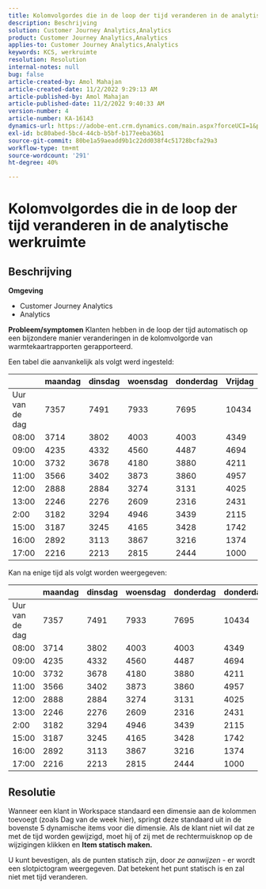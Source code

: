 ```yaml
---
title: Kolomvolgordes die in de loop der tijd veranderen in de analytische werkruimte
description: Beschrijving
solution: Customer Journey Analytics,Analytics
product: Customer Journey Analytics,Analytics
applies-to: Customer Journey Analytics,Analytics
keywords: KCS, werkruimte
resolution: Resolution
internal-notes: null
bug: false
article-created-by: Amol Mahajan
article-created-date: 11/2/2022 9:29:13 AM
article-published-by: Amol Mahajan
article-published-date: 11/2/2022 9:40:33 AM
version-number: 4
article-number: KA-16143
dynamics-url: https://adobe-ent.crm.dynamics.com/main.aspx?forceUCI=1&pagetype=entityrecord&etn=knowledgearticle&id=7eca03cc-905a-ed11-9561-6045bd006a22
exl-id: bc80abed-5bc4-44cb-b5bf-b177eeba36b1
source-git-commit: 80be1a59aeadd9b1c22dd038f4c51728bcfa29a3
workflow-type: tm+mt
source-wordcount: '291'
ht-degree: 40%

---
```


# Kolomvolgordes die in de loop der tijd veranderen in de analytische werkruimte

## Beschrijving

<b>Omgeving</b>
- Customer Journey Analytics
- Analytics



<b>Probleem/symptomen</b>
Klanten hebben in de loop der tijd automatisch op een bijzondere manier veranderingen in de kolomvolgorde van warmtekaartrapporten gerapporteerd.

Een tabel die aanvankelijk als volgt werd ingesteld:


|   | maandag | dinsdag | woensdag | donderdag | Vrijdag |
| --- | --- | --- | --- | --- | --- |
| Uur van de dag | 7357 | 7491 | 7933 | 7695 | 10434 |
| 08:00 | 3714 | 3802 | 4003 | 4003 | 4349 |
| 09:00 | 4235 | 4332 | 4560 | 4487 | 4694 |
| 10:00 | 3732 | 3678 | 4180 | 3880 | 4211 |
| 11:00 | 3566 | 3402 | 3873 | 3860 | 4957 |
| 12:00 | 2888 | 2884 | 3274 | 3131 | 4025 |
| 13:00 | 2246 | 2276 | 2609 | 2316 | 2431 |
| 2:00 | 3182 | 3294 | 4946 | 3439 | 2115 |
| 15:00 | 3187 | 3245 | 4165 | 3428 | 1742 |
| 16:00 | 2892 | 3113 | 3867 | 3216 | 1374 |
| 17:00 | 2216 | 2213 | 2815 | 2444 | 1000 |


Kan na enige tijd als volgt worden weergegeven:


|   | maandag | dinsdag | woensdag | donderdag | donderdag |
| --- | --- | --- | --- | --- | --- |
| Uur van de dag | 7357 | 7491 | 7933 | 7695 | 10434 |
| 08:00 | 3714 | 3802 | 4003 | 4003 | 4349 |
| 09:00 | 4235 | 4332 | 4560 | 4487 | 4694 |
| 10:00 | 3732 | 3678 | 4180 | 3880 | 4211 |
| 11:00 | 3566 | 3402 | 3873 | 3860 | 4957 |
| 12:00 | 2888 | 2884 | 3274 | 3131 | 4025 |
| 13:00 | 2246 | 2276 | 2609 | 2316 | 2431 |
| 2:00 | 3182 | 3294 | 4946 | 3439 | 2115 |
| 15:00 | 3187 | 3245 | 4165 | 3428 | 1742 |
| 16:00 | 2892 | 3113 | 3867 | 3216 | 1374 |
| 17:00 | 2216 | 2213 | 2815 | 2444 | 1000 |



## Resolutie


Wanneer een klant in Workspace standaard een dimensie aan de kolommen toevoegt (zoals Dag van de week hier), springt deze standaard uit in de bovenste 5 dynamische items voor die dimensie. Als de klant niet wil dat ze met de tijd worden gewijzigd, moet hij of zij met de rechtermuisknop op de wijzigingen klikken en <b>Item statisch maken.</b>

U kunt bevestigen, als de punten statisch zijn, door *ze aanwijzen* - er wordt een slotpictogram weergegeven. Dat betekent het punt statisch is en zal niet met tijd veranderen.

